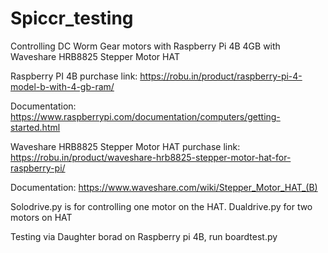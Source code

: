 # Spiccr_testing
Controlling DC Worm Gear motors with Raspberry Pi 4B 4GB with Waveshare HRB8825 Stepper Motor HAT

Raspberry PI 4B
purchase link: https://robu.in/product/raspberry-pi-4-model-b-with-4-gb-ram/

Documentation: https://www.raspberrypi.com/documentation/computers/getting-started.html


Waveshare HRB8825 Stepper Motor HAT
purchase link: https://robu.in/product/waveshare-hrb8825-stepper-motor-hat-for-raspberry-pi/

Documentation: https://www.waveshare.com/wiki/Stepper_Motor_HAT_(B)


Solodrive.py is for controlling one motor on the HAT.
Dualdrive.py for two motors on HAT


Testing via Daughter borad on Raspberry pi 4B, run boardtest.py
